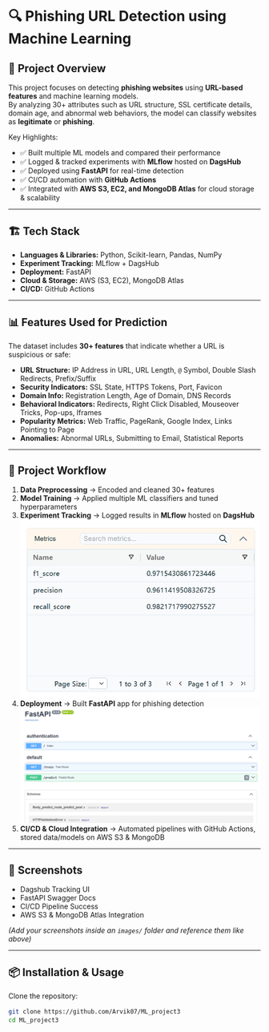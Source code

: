 # 🔍 Phishing URL Detection using Machine Learning

## 📌 Project Overview
This project focuses on detecting **phishing websites** using **URL-based features** and machine learning models.  
By analyzing 30+ attributes such as URL structure, SSL certificate details, domain age, and abnormal web behaviors, the model can classify websites as **legitimate** or **phishing**.  

Key Highlights:  
- ✅ Built multiple ML models and compared their performance  
- ✅ Logged & tracked experiments with **MLflow** hosted on **DagsHub**  
- ✅ Deployed using **FastAPI** for real-time detection  
- ✅ CI/CD automation with **GitHub Actions**  
- ✅ Integrated with **AWS S3, EC2, and MongoDB Atlas** for cloud storage & scalability  

---

## 🏗 Tech Stack
- **Languages & Libraries:** Python, Scikit-learn, Pandas, NumPy  
- **Experiment Tracking:** MLflow + DagsHub  
- **Deployment:** FastAPI  
- **Cloud & Storage:** AWS (S3, EC2), MongoDB Atlas  
- **CI/CD:** GitHub Actions  

---

## 📊 Features Used for Prediction
The dataset includes **30+ features** that indicate whether a URL is suspicious or safe:  

- **URL Structure:** IP Address in URL, URL Length, `@` Symbol, Double Slash Redirects, Prefix/Suffix  
- **Security Indicators:** SSL State, HTTPS Tokens, Port, Favicon  
- **Domain Info:** Registration Length, Age of Domain, DNS Records  
- **Behavioral Indicators:** Redirects, Right Click Disabled, Mouseover Tricks, Pop-ups, Iframes  
- **Popularity Metrics:** Web Traffic, PageRank, Google Index, Links Pointing to Page  
- **Anomalies:** Abnormal URLs, Submitting to Email, Statistical Reports  

---

## 🚀 Project Workflow
1. **Data Preprocessing** → Encoded and cleaned 30+ features  
2. **Model Training** → Applied multiple ML classifiers and tuned hyperparameters  
3. **Experiment Tracking** → Logged results in **MLflow** hosted on **DagsHub**  
   ![MLflow Dashboard](images/accuracy.png)  
4. **Deployment** → Built **FastAPI** app for phishing detection  
   ![FastAPI Swagger UI](images/Fastapi.png)  
5. **CI/CD & Cloud Integration** → Automated pipelines with GitHub Actions, stored data/models on AWS S3 & MongoDB  

---

## 📸 Screenshots
- Dagshub Tracking UI  
- FastAPI Swagger Docs  
- CI/CD Pipeline Success  
- AWS S3 & MongoDB Atlas Integration  

*(Add your screenshots inside an `images/` folder and reference them like above)*  

---

## 📦 Installation & Usage
Clone the repository:
```bash
git clone https://github.com/Arvik07/ML_project3
cd ML_project3
